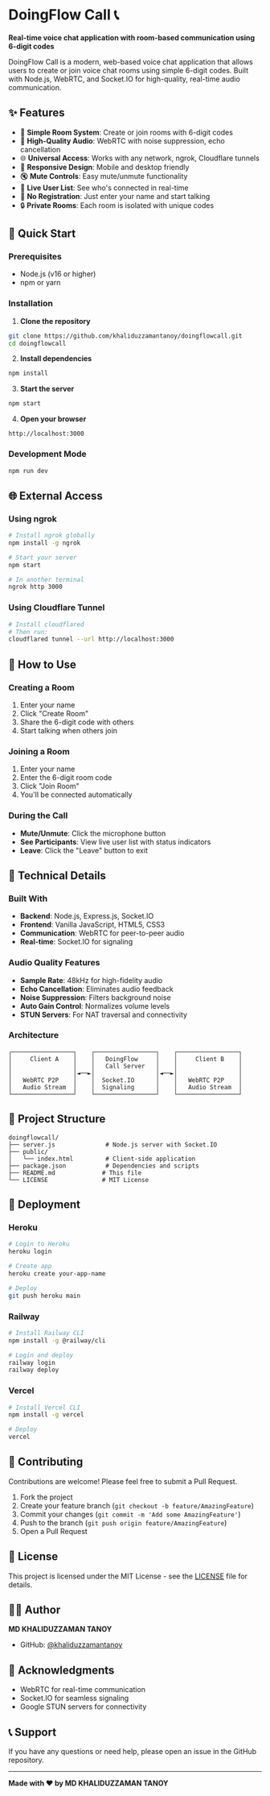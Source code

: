 # DoingFlow Call 📞

**Real-time voice chat application with room-based communication using 6-digit codes**

DoingFlow Call is a modern, web-based voice chat application that allows users to create or join voice chat rooms using simple 6-digit codes. Built with Node.js, WebRTC, and Socket.IO for high-quality, real-time audio communication.

## ✨ Features

- 🎯 **Simple Room System**: Create or join rooms with 6-digit codes
- 🎤 **High-Quality Audio**: WebRTC with noise suppression, echo cancellation
- 🌐 **Universal Access**: Works with any network, ngrok, Cloudflare tunnels
- 📱 **Responsive Design**: Mobile and desktop friendly
- 🔇 **Mute Controls**: Easy mute/unmute functionality
- 👥 **Live User List**: See who's connected in real-time
- 🚀 **No Registration**: Just enter your name and start talking
- 🔒 **Private Rooms**: Each room is isolated with unique codes

## 🚀 Quick Start

### Prerequisites

- Node.js (v16 or higher)
- npm or yarn

### Installation

1. **Clone the repository**

```bash
git clone https://github.com/khaliduzzamantanoy/doingflowcall.git
cd doingflowcall
```

2. **Install dependencies**

```bash
npm install
```

3. **Start the server**

```bash
npm start
```

4. **Open your browser**

```
http://localhost:3000
```

### Development Mode

```bash
npm run dev
```

## 🌐 External Access

### Using ngrok

```bash
# Install ngrok globally
npm install -g ngrok

# Start your server
npm start

# In another terminal
ngrok http 3000
```

### Using Cloudflare Tunnel

```bash
# Install cloudflared
# Then run:
cloudflared tunnel --url http://localhost:3000
```

## 📖 How to Use

### Creating a Room

1. Enter your name
2. Click "Create Room"
3. Share the 6-digit code with others
4. Start talking when others join

### Joining a Room

1. Enter your name
2. Enter the 6-digit room code
3. Click "Join Room"
4. You'll be connected automatically

### During the Call

- **Mute/Unmute**: Click the microphone button
- **See Participants**: View live user list with status indicators
- **Leave**: Click the "Leave" button to exit

## 🔧 Technical Details

### Built With

- **Backend**: Node.js, Express.js, Socket.IO
- **Frontend**: Vanilla JavaScript, HTML5, CSS3
- **Communication**: WebRTC for peer-to-peer audio
- **Real-time**: Socket.IO for signaling

### Audio Quality Features

- **Sample Rate**: 48kHz for high-fidelity audio
- **Echo Cancellation**: Eliminates audio feedback
- **Noise Suppression**: Filters background noise
- **Auto Gain Control**: Normalizes volume levels
- **STUN Servers**: For NAT traversal and connectivity

### Architecture

```
┌─────────────────┐    ┌─────────────────┐    ┌─────────────────┐
│     Client A    │    │   DoingFlow     │    │     Client B    │
│                 │    │   Call Server   │    │                 │
│                 │◄──►│                 │◄──►│                 │
│   WebRTC P2P    │    │  Socket.IO      │    │   WebRTC P2P    │
│   Audio Stream  │    │  Signaling      │    │   Audio Stream  │
└─────────────────┘    └─────────────────┘    └─────────────────┘
```

## 📁 Project Structure

```
doingflowcall/
├── server.js              # Node.js server with Socket.IO
├── public/
│   └── index.html         # Client-side application
├── package.json           # Dependencies and scripts
├── README.md             # This file
└── LICENSE               # MIT License
```

## 🚀 Deployment

### Heroku

```bash
# Login to Heroku
heroku login

# Create app
heroku create your-app-name

# Deploy
git push heroku main
```

### Railway

```bash
# Install Railway CLI
npm install -g @railway/cli

# Login and deploy
railway login
railway deploy
```

### Vercel

```bash
# Install Vercel CLI
npm install -g vercel

# Deploy
vercel
```

## 🤝 Contributing

Contributions are welcome! Please feel free to submit a Pull Request.

1. Fork the project
2. Create your feature branch (`git checkout -b feature/AmazingFeature`)
3. Commit your changes (`git commit -m 'Add some AmazingFeature'`)
4. Push to the branch (`git push origin feature/AmazingFeature`)
5. Open a Pull Request

## 📝 License

This project is licensed under the MIT License - see the [LICENSE](LICENSE) file for details.

## 👨‍💻 Author

**MD KHALIDUZZAMAN TANOY**

- GitHub: [@khaliduzzamantanoy](https://github.com/khaliduzzamantanoy)

## 🙏 Acknowledgments

- WebRTC for real-time communication
- Socket.IO for seamless signaling
- Google STUN servers for connectivity

## 📞 Support

If you have any questions or need help, please open an issue in the GitHub repository.

---

**Made with ❤️ by MD KHALIDUZZAMAN TANOY**
